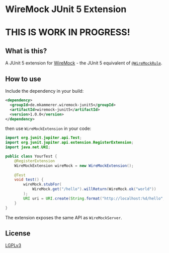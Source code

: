 # WireMock JUnit 5 Extension

# THIS IS WORK IN PROGRESS!

## What is this?

A JUnit 5 extension for [WireMock](http://wiremock.org/) - the JUnit 5 equivalent of [`@WireMockRule`](http://wiremock.org/docs/junit-rule/).

## How to use

Include the dependency in your build:

```xml
<dependency>
  <groupId>de.mkammerer.wiremock-junit5</groupId>
  <artifactId>wiremock-junit5</artifactId>
  <version>1.0.0</version>
</dependency>
```

then use `WireMockExtension` in your code:

```java
import org.junit.jupiter.api.Test;
import org.junit.jupiter.api.extension.RegisterExtension;
import java.net.URI;

public class YourTest {
    @RegisterExtension
    WireMockExtension wireMock = new WireMockExtension();
     
    @Test
    void test() {
        wireMock.stubFor(
            WireMock.get("/hello").willReturn(WireMock.ok("world"))
        );
        URI uri = URI.create(String.format("http://localhost:%d/hello", wireMock.port()));
    }
}
```

The extension exposes the same API as `WireMockServer`.

## License

[LGPLv3](https://www.gnu.org/licenses/lgpl-3.0.html)